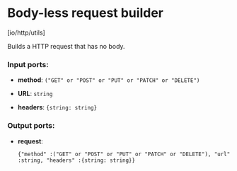 # Body-less request builder

[io/http/utils]

Builds a HTTP request that has no body.

### Input ports:

* __method__: `("GET" or "POST" or "PUT" or "PATCH" or "DELETE")`


* __URL__: `string`


* __headers__: `{string: string}`


### Output ports:

* __request__: 
    ```
    {"method" :("GET" or "POST" or "PUT" or "PATCH" or "DELETE"), "url" :string, "headers" :{string: string}}
    ```



